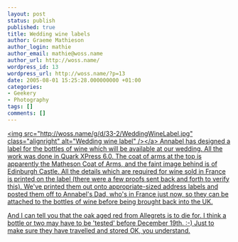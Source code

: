 ```yaml
---
layout: post
status: publish
published: true
title: Wedding wine labels
author: Graeme Mathieson
author_login: mathie
author_email: mathie@woss.name
author_url: http://woss.name/
wordpress_id: 13
wordpress_url: http://woss.name/?p=13
date: 2005-08-01 15:25:28.000000000 +01:00
categories:
- Geekery
- Photography
tags: []
comments: []
---
```

<a href="http:&#47;&#47;woss.name&#47;g&#47;v&#47;random&#47;designed&#47;WeddingWineLabel.jpg.html"><img src="http:&#47;&#47;woss.name&#47;g&#47;d&#47;33-2&#47;WeddingWineLabel.jpg" class="alignright" alt="Wedding wine label" &#47;><&#47;a> Annabel has designed a label for the bottles of wine which will be available at our wedding.  All the work was done in Quark XPress 6.0.  The coat of arms at the top is apparently the Matheson Coat of Arms, and the faint image behind is of Edinburgh Castle.  All the details which are required for wine sold in France is printed on the label (there were a few proofs sent back and forth to verify this).  We've printed them out onto appropriate-sized address labels and posted them off to Annabel's Dad, who's in France just now, so they can be attached to the bottles of wine before being brought back into the UK.

And I can tell you that the oak aged red from Allegrets is to die for.  I think a bottle or two may have to be 'tested' before December 19th. :-)  Just to make sure they have travelled and stored OK, you understand.
